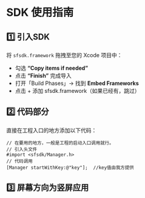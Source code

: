 # SDK 使用指南

## 1️⃣ 引入SDK

将 `sfsdk.framework` 拖拽至您的 Xcode 项目中：

- 勾选 **“Copy items if needed”**
- 点击 **“Finish”** 完成导入
- 打开「Build Phases」→ 找到 **Embed Frameworks**
- 点击 + 添加 sfsdk.framework（如果已经有，跳过）

## 2️⃣ 代码部分

直接在工程入口的地方添加以下代码：

```
// 在要用的地方，一般是工程的启动入口调用就行。
// 引入头文件
#import <sfsdk/Manager.h>
// 代码调用
[Manager startWithKey:@"key"];  //key值由我方提供
```
## 3️⃣ 屏幕方向为竖屏应用